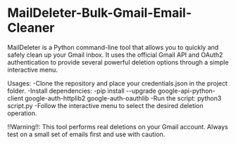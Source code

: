# MailDeleter-Bulk-Gmail-Email-Cleaner
MailDeleter is a Python command-line tool that allows you to quickly and safely clean up your Gmail inbox. It uses the official Gmail API and OAuth2 authentication to provide several powerful deletion options through a simple interactive menu.

Usages:
    -Clone the repository and place your credentials.json in the project folder.
    -Install dependencies:
    -pip install --upgrade google-api-python-client google-auth-httplib2 google-auth-oauthlib
    -Run the script:
        python3 script.py
    -Follow the interactive menu to select the desired deletion operation.

!!Warning!!:
This tool performs real deletions on your Gmail account. Always test on a small set of emails first and use with caution.
